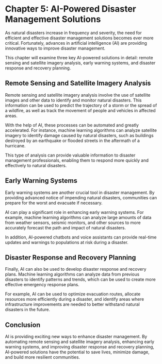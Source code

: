 Chapter 5: AI-Powered Disaster Management Solutions
===================================================

As natural disasters increase in frequency and severity, the need for efficient and effective disaster management solutions becomes ever more critical. Fortunately, advances in artificial intelligence (AI) are providing innovative ways to improve disaster management.

This chapter will examine three key AI-powered solutions in detail: remote sensing and satellite imagery analysis, early warning systems, and disaster response and recovery planning.

Remote Sensing and Satellite Imagery Analysis
---------------------------------------------

Remote sensing and satellite imagery analysis involve the use of satellite images and other data to identify and monitor natural disasters. This information can be used to predict the trajectory of a storm or the spread of a wildfire, as well as track the movement of people and vehicles in affected areas.

With the help of AI, these processes can be automated and greatly accelerated. For instance, machine learning algorithms can analyze satellite imagery to identify damage caused by natural disasters, such as buildings destroyed by an earthquake or flooded streets in the aftermath of a hurricane.

This type of analysis can provide valuable information to disaster management professionals, enabling them to respond more quickly and effectively to natural disasters.

Early Warning Systems
---------------------

Early warning systems are another crucial tool in disaster management. By providing advanced notice of impending natural disasters, communities can prepare for the worst and evacuate if necessary.

AI can play a significant role in enhancing early warning systems. For example, machine learning algorithms can analyze large amounts of data from weather sensors, seismic monitors, and other sources to more accurately forecast the path and impact of natural disasters.

In addition, AI-powered chatbots and voice assistants can provide real-time updates and warnings to populations at risk during a disaster.

Disaster Response and Recovery Planning
---------------------------------------

Finally, AI can also be used to develop disaster response and recovery plans. Machine learning algorithms can analyze data from previous disasters to identify patterns and trends, which can be used to create more effective emergency response plans.

For example, AI can be used to optimize evacuation routes, allocate resources more efficiently during a disaster, and identify areas where infrastructure improvements are needed to better withstand natural disasters in the future.

Conclusion
----------

AI is providing exciting new ways to enhance disaster management. By automating remote sensing and satellite imagery analysis, enhancing early warning systems, and improving disaster response and recovery planning, AI-powered solutions have the potential to save lives, minimize damage, and build more resilient communities.
